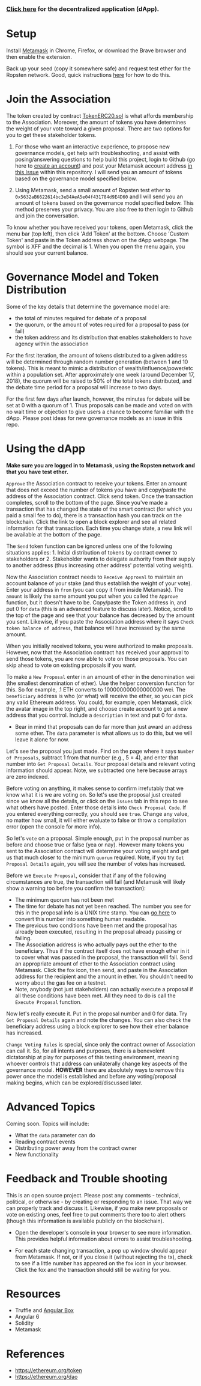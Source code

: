 ### [Click here](https://fuguefoundation.org/association/) for the decentralized application (dApp).

# Setup

Install [Metamask](https://metamask.io/) in Chrome, Firefox, or download the Brave browser and then enable the extension.

Back up your seed (copy it somewhere safe) and request test ether for the Ropsten network. Good, quick instructions [here](https://blog.bankex.org/how-to-buy-ethereum-using-metamask-ccea0703daec) for how to do this. 

# Join the Association

The token created by contract [TokenERC20.sol](https://ropsten.etherscan.io/address/0x732f6aa748ef46ab034dfba9e9a0a746c682891e) is what affords membership to the Association. Moreover, the amount of tokens you have determines the weight of your vote toward a given proposal. There are two options for you to get these stakeholder tokens.

1. For those who want an interactive experience, to propose new governance models, get help with troubleshooting, and assist with posing/answering questions to help build this project, login to Github (go here to [create an account](https://github.com/join)) and post your Metamask account address [in this Issue](https://github.com/fuguefoundation/dapp-association/issues/1) within this repository. I will send you an amount of tokens based on the governance model specified below.

2. Using Metamask, send a small amount of Ropsten test ether to `0x5632aB6622614bc3eB4AeA5e04f431784d9E4D60` and I will send you an amount of tokens based on the governance model specified below. This method preserves your privacy. You are also free to then login to Github and join the conversation.

To know whether you have received your tokens, open Metamask, click the menu bar (top left), then click 'Add Token' at the bottom. Choose 'Custom Token' and paste in the Token address shown on the dApp webpage. The symbol is XFF and the decimal is 1. When you open the menu again, you should see your current balance.

# Governance Model and Token Distribution

Some of the key details that determine the governance model are:
* the total of minutes required for debate of a proposal
* the quorum, or the amount of votes required for a proposal to pass (or fail)
* the token address and its distribution that enables stakeholders to have agency within the association

For the first iteration, the amount of tokens distributed to a given address will be determined through random number generation (between 1 and 10 tokens). This is meant to mimic a distribution of wealth/influence/power/etc within a population set. After approximately one week (around December 17, 2018), the quorum will be raised to 50% of the total tokens distributed, and the debate time period for a proposal will increase to two days.

For the first few days after launch, however, the minutes for debate will be set at 0 with a quorum of 1. Thus proposals can be made and voted on with no wait time or objection to give users a chance to become familiar with the dApp. Please post ideas for new governance models as an issue in this repo.

# Using the dApp

**Make sure you are logged in to Metamask, using the Ropsten network and that you have test ether.**

`Approve` the Association contract to receive your tokens. Enter an amount that does not exceed the number of tokens you have and copy/paste the address of the Association contract. Click send token. Once the transaction completes, scroll to the bottom of the page. Since you've made a transaction that has changed the state of the smart contract (for which you paid a small fee to do), there is a transaction hash you can track on the blockchain. Click the link to open a block explorer and see all related information for that transaction. Each time you change state, a new link will be available at the bottom of the page.

The `Send` token function can be ignored unless one of the following situations applies: 1. Initial distribution of tokens by contract owner to stakeholders or 2. Stakeholder wants to delegate authority from their supply to another address (thus increasing other address' potential voting weight).

Now the Association contract needs to `Receive Approval` to maintain an account balance of your stake (and thus establish the weight of your vote). Enter your address in `from` (you can copy it from inside Metamask). The `amount` is likely the same amount you put when you called the `Approve` function, but it doesn't have to be. Copy/paste the Token address in, and put 0 for `data` (this is an advanced feature to discuss later). Notice, scroll to the top of the page and see that your balance has decreased by the amount you sent. Likewise, if you paste the Association address where it says `Check token balance of address`, that balance will have increased by the same amount.

When you initially received tokens, you were authorized to make proposals. However, now that the Association contract has received your approval to send those tokens, you are now able to vote on those proposals. You can skip ahead to vote on existing proposals if you want.

To make a `New Proposal` enter in an amount of ether in the denomination wei (the smallest denomination of ether). Use the helper conversion function for this. So for example, .1 ETH converts to 100000000000000000 wei. The `beneficiary` address is who (or what) will receive the ether, so you can pick any valid Ethereum address. You could, for example, open Metamask, click the avatar image in the top right, and choose create account to get a new address that you control. Include a `description` in text and put 0 for `data`.

* Bear in mind that proposals can do far more than just award an address some ether. The `data` parameter is what allows us to do this, but we will leave it alone for now.

Let's see the proposal you just made. Find on the page where it says `Number of Proposals`, subtract 1 from that number (e.g., 5 = 4), and enter that number into `Get Proposal Details`. Your proposal details and relevant voting information should appear. Note, we subtracted one here because arrays are zero indexed.

Before voting on anything, it makes sense to confirm irrefutably that we know what it is we are voting on. So let's use the proposal just created since we know all the details, or click on the `Issues` tab in this repo to see what others have posted. Enter those details into `Check Proposal Code`. If you entered everything correctly, you should see `true`. Change any value, no matter how small, it will either evaluate to false or throw a compilation error (open the console for more info).

So let's `vote` on a proposal. Simple enough, put in the proposal number as before and choose true or false (yea or nay). However many tokens you sent to the Association contract will determine your voting weight and get us that much closer to the minimum `quorum` required. Note, if you try `Get Proposal Details` again, you will see the number of votes has increased.

Before we `Execute Proposal`, consider that if any of the following circumstances are true, the transaction will fail (and Metamask will likely show a warning too before you confirm the transaction):
* The minimum quorum has not been met
* The time for debate has not yet been reached. The number you see for this in the proposal info is a UNIX time stamp. You can [go here](https://www.unixtimestamp.com/) to convert this number into something human readable.
* The previous two conditions have been met and the proposal has already been executed, resulting in the proposal already passing or failing.
* The Association address is who actually pays out the ether to the beneficiary. Thus if the contract itself does not have enough ether in it to cover what was passed in the proposal, the transaction will fail. Send an appropriate amount of ether to the Association contract using Metamask. Click the fox icon, then send, and paste in the Association address for the recipient and the amount in ether. You shouldn't need to worry about the gas fee on a testnet.
* Note, anybody (not just stakeholders) can actually execute a proposal if all these conditions have been met. All they need to do is call the `Execute Proposal` function.

Now let's really execute it. Put in the proposal number and 0 for data. Try `Get Proposal Details` again and note the changes. You can also check the beneficiary address using a block explorer to see how their ether balance has increased.

`Change Voting Rules` is special, since only the contract owner of Association can call it. So, for all intents and purposes, there is a benevolent dictatorship at play for purposes of this testing environment, meaning whoever controls that address can unilaterally change key aspects of the governance model. **HOWEVER** there are absolutely ways to remove this power once the model is established and before any voting/proposal making begins, which can be explored/discussed later.

# Advanced Topics

Coming soon. Topics will include:

* What the `data` parameter can do
* Reading contract events
* Distributing power away from the contract owner
* New functionality

# Feedback and Trouble shooting 

This is an open source project. Please post any comments - technical, political, or otherwise - by creating or responding to an issue. That way we can properly track and discuss it. Likewise, if you make new proposals or vote on existing ones, feel free to put comments there too to alert others (though this information is available publicly on the blockchain).

* Open the developer's console in your browser to see more information. This provides helpful information about errors to assist troubleshooting.

* For each state changing transaction, a pop up window should appear from Metamask. If not, or if you close it (without rejecting the tx), check to see if a little number has appeared on the fox icon in your browser. Click the fox and the transaction should still be waiting for you.

# Resources

* Truffle and [Angular Box](https://truffleframework.com/boxes/angular-truffle-box)
* Angular 6
* Solidity
* Metamask

# References

* https://ethereum.org/token
* https://ethereum.org/dao 